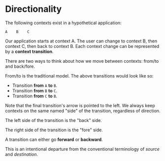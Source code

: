 # Directionality

The following contexts exist in a hypothetical application:

```
A    B    C
```

Our application starts at context A. The user can change to context B, then context C, then back to context B. Each context change can be represented by a **context transition**.

There are two ways to think about how we move between contexts: from/to and back/fore.

From/to is the traditional model. The above transitions would look like so:

- Transition **from** `A` **to** `B`.
- Transition **from** `B` **to** `C`.
- Transition **from** `C` **to** `B`.

Note that the final transition's arrow is pointed to the left. We always keep contexts on the same named "side" of the transition, regardless of direction.

The left side of the transition is the "back" side.

The right side of the transition is the "fore" side.

A transition can either go **forward** or **backward**.

This is an intentional departure from the conventional terminology of _source_ and _destination_.

